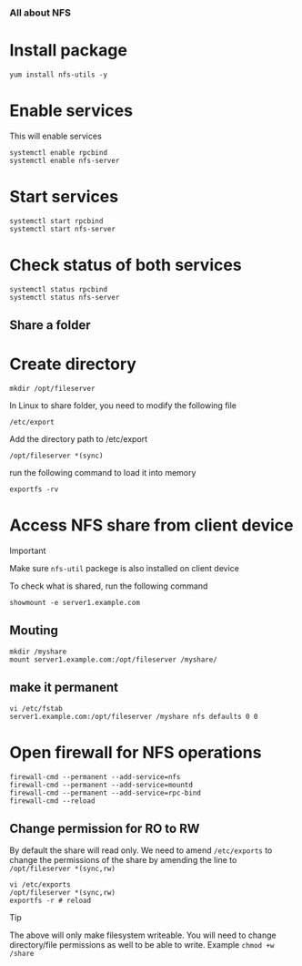 ### All about NFS

# Install package 
```
yum install nfs-utils -y
```
# Enable services
This will enable services 
```
systemctl enable rpcbind
systemctl enable nfs-server
```
# Start services
```
systemctl start rpcbind
systemctl start nfs-server
```
# Check status of both services 
```
systemctl status rpcbind
systemctl status nfs-server
```

## Share a folder
# Create directory 
```
mkdir /opt/fileserver
```
In Linux to share folder, you need to modify the following file
```
/etc/export
```
Add the directory path to /etc/export
```
/opt/fileserver *(sync)
```
run the following command to load it into memory
```
exportfs -rv
```

# Access NFS share from client device
> [!IMPORTANT]
> Make sure `nfs-util` packege is also installed on client device 

To check what is shared, run the following command 
```
showmount -e server1.example.com
```
## Mouting

```
mkdir /myshare
mount server1.example.com:/opt/fileserver /myshare/
```
## make it permanent
```
vi /etc/fstab
server1.example.com:/opt/fileserver /myshare nfs defaults 0 0
```
# Open firewall for NFS operations
```
firewall-cmd --permanent --add-service=nfs
firewall-cmd --permanent --add-service=mountd
firewall-cmd --permanent --add-service=rpc-bind
firewall-cmd --reload
```
## Change permission for RO to RW

By default the share will read only. We need to amend `/etc/exports` to change the permissions of the share by amending the line to `/opt/fileserver *(sync,rw)`

```
vi /etc/exports
/opt/fileserver *(sync,rw)
exportfs -r # reload
```
> [!TIP]
> The above will only make filesystem writeable. You will need to change directory/file permissions as well to be able to write. Example `chmod +w /share`